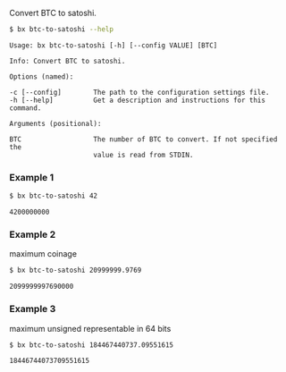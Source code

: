 Convert BTC to satoshi.
```sh
$ bx btc-to-satoshi --help
```
```
Usage: bx btc-to-satoshi [-h] [--config VALUE] [BTC]                     

Info: Convert BTC to satoshi.                                            

Options (named):

-c [--config]        The path to the configuration settings file.        
-h [--help]          Get a description and instructions for this command.

Arguments (positional):

BTC                  The number of BTC to convert. If not specified the  
                     value is read from STDIN.
```
### Example 1
```sh
$ bx btc-to-satoshi 42
```
```
4200000000
```
### Example 2
maximum coinage
```sh
$ bx btc-to-satoshi 20999999.9769
```
```
2099999997690000
```
### Example 3
maximum unsigned representable in 64 bits
```sh
$ bx btc-to-satoshi 184467440737.09551615
```
```
18446744073709551615
```